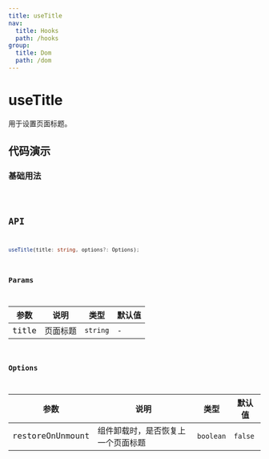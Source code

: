 ```yaml
---
title: useTitle
nav:
  title: Hooks
  path: /hooks
group:
  title: Dom
  path: /dom
---
```


# useTitle

用于设置页面标题。

## 代码演示

### 基础用法

<code src="./demo/demo01.tsx" />

## API

```ts
useTitle(title: string, options?: Options);
```

### Params

| 参数  | 说明     | 类型     | 默认值 |
|-------|----------|----------|--------|
| title | 页面标题 | `string` | -      |


### Options

| 参数             | 说明         | 类型      | 默认值  |
|------------------|--------------|-----------|---------|
| restoreOnUnmount | 组件卸载时，是否恢复上一个页面标题 | `boolean` | `false` |
